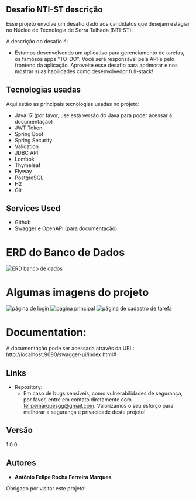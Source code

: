 ## Desafio NTI-ST descrição
Esse projeto envolve um desafio dado aos candidatos que desejam estagiar no Núcleo de Tecnologia de Serra Talhada (NTI-ST).

A descrição do desafio é:
* Estamos desenvolvendo um aplicativo para gerenciamento de tarefas, os famosos apps
"TO-DO". Você será responsável pela API e pelo frontend da aplicação. Aproveite esse
desafio para aprimorar e nos mostrar suas habilidades como desenvolvedor full-stack!

## Tecnologias usadas

Aqui estão as principais tecnologias usadas no projeto:

* Java 17 (por favor, use está versão do Java para poder acessar a documentação)
* JWT Token
* Spring Boot
* Spring Security
* Validation
* JDBC API
* Lombok
* Thymeleaf
* Flyway
* PostgreSQL
* H2
* Git

## Services Used

* Github
* Swagger e OpenAPI (para documentação)

# ERD do Banco de Dados
![ERD banco de dados](https://github.com/felipemarques001/desafio-NTI-ST/assets/82411791/1b0ec0c0-a082-4f98-b91e-be5f6835f7e6)

# Algumas imagens do projeto
![página de login](https://github.com/felipemarques001/desafio-NTI-ST/assets/82411791/eccddd48-c76d-4c48-8145-1b7dc6e4fea4)
![página principal](https://github.com/felipemarques001/desafio-NTI-ST/assets/82411791/0bd70b89-e8c5-4dbb-a522-a8a080656f81)
![página de cadastro de tarefa](https://github.com/felipemarques001/desafio-NTI-ST/assets/82411791/5a5a08f6-6fc8-4b1b-87ea-609cf798833c)


# Documentation:
A documentação pode ser acessada através da URL: http://localhost:9090/swagger-ui/index.html#

## Links
- Repository: 
    - Em caso de bugs sensíveis, como vulnerabilidades de segurança, por favor, entre em contato diretamente com felipemarquesgg@gmail.com. Valorizamos o seu esforço para melhorar a segurança e privacidade deste projeto!

## Versão
1.0.0


## Autores

* **Antônio Felipe Rocha Ferreira Marques**

Obrigado por visitar este projeto!
